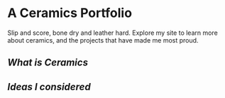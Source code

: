 # A Ceramics Portfolio
Slip and score, bone dry and leather hard. Explore my site to learn more about ceramics, and the projects that have made me most proud.



## _What is Ceramics_





## _Ideas I considered_


